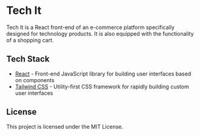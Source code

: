 # Tech It
Tech It is a React front-end of an e-commerce platform specifically designed for technology products. It is also equipped with the functionality of a shopping cart.

## Tech Stack
- [React](https://react.dev) - Front-end JavaScript library for building user interfaces based on components
- [Tailwind CSS](https://tailwindcss.com/) - Utility-first CSS framework for rapidly building custom user interfaces

## License
This project is licensed under the MIT License.
